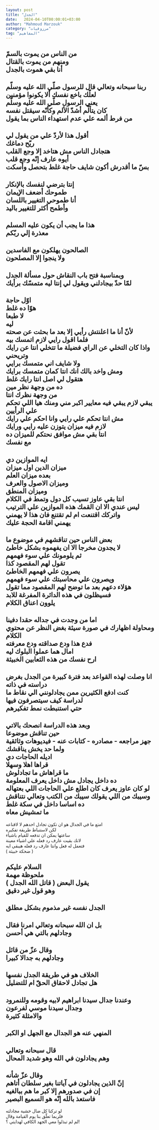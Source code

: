 ```yaml
---
layout: post
title: "الجدل"
date:   2024-04-10T00:00:01+03:00
author: "Mahmoud Marzouk"
category: "مرزوقيات"
tag: "المفاهيم"
---
```



من الناس من يموت بالسمّ  
ومنهم من يموت بالقتال  
أنا بقي هموت بالجدل  
-  
ربنا سبحانه وتعالي قال للرسول صلّي الله عليه
وسلّم  
لعلّك باخع نفسك ألا يكونوا مؤمنين  
يعني الرسول صلّي الله عليه وسلّم  
كان يتألّم أشدّ الألم وكأنّه سيقتل نفسه  
من فرط ألمه علي عدم استهداء الناس بما يقول  
-  
أقول هذا لأردّ علي من يقول لي  
ريّح دماغك  
هتجادل الناس مش هتاخد إلا وجع القلب  
أيوه عارف إنّه وجع قلب  
بسّ ما أقدرش أكون شايف حاجة غلط بتحصل وأسكت  
-  
إنتا بترضي لنفسك بالإنكار  
طموحك أضعف الإيمان  
أنا طموحي التغيير باللسان  
وأطمح أكثر للتغيير باليد  
-  
هذا ما يجب أن يكون عليه المسلم  
معذرة إلي ربّكم  
-  
الصالحون يهلكون مع الفاسدين  
ولا ينجوا إلا المصلحون  
-  
وبمناسبة فتح باب النقاش حول مسألة الجدل  
لمّا حدّ بيجادلني ويقول لي إنتا ليه متمسّك برأيك  
-  
اوّل حاجة  
هوّا ده غلط  
لا طبعا  
ليه  
لأنّ أنا ما اعلنتش رأيي إلا بعد ما بحثت عن صحته  
فلما اقول رايي لازم اتمسك بيه  
واذا كان التخلي عن الراي فضيلة ما تتخلي انتا عن رايك
وتريحني  
ولا شايف اني متمسك برايي  
ومش واخد بالك انك انتا كمان متمسك برايك  
هتقول لي اصل انتا رايك غلط  
ده من وجهة نظر مين  
من وجهة نظرك انتا  
يبقي لازم يبقي فيه معايير اكبر مني ومنك هيا اللي تحكم
علي الرأيين  
مش انتا تحكم علي رايي وانا احكم علي رايك  
لازم فيه ميزان يتوزن عليه رايي ورايك  
انتا بقي مش موافق نحتكم للميزان ده  
مع نفسك  
-  
ايه الموازين دي  
ميزان الدين اول ميزان  
بعده ميزان العلم  
وميزان الاصول والعرف  
وميزان المنطق  
انتا بقي عاوز تسيب كل دول وتمط في الكلام  
ليس عندي الا ان القمك هذه الموازين علي الترتيب  
واتركك اقتنعت ام لم تقتنع فان هذا لا يهمني  
يهمني اقامة الحجة عليك  
-  
بعض الناس حين تناقشهم في موضوع ما  
لا يجدون مخرجا الا ان يفهموه بشكل خاطئ  
ثم يلومونك علي سوء فهمهم  
تقول لهم المقصود كذا  
يصرون علي فهمهم الخاطئ  
ويصرون علي محاسبتك علي سوء فهمهم  
هؤلاء دعهم بعد ما توضح لهم المقصود مما تقول  
فسيظلون في هذه الدائرة المفرغة للابد  
يلوون اعناق الكلام  
-  
اما من وجدت في جداله حقدا دفينا  
ومحاولة اظهارك في صورة سيئة بغض النظر عن محتوي
الكلام  
فدع هذا ودع صداقته ودع معرفته  
امال هما عملوا البلوك ليه  
ارح نفسك من هذه الثعابين الخبيثة  
-  
انا وصلت لهذه القواعد بعد فترة كبيرة من الجدل بغرض
دراسته في ذاته  
كنت ادفع الكثيرين ممن يجادلونني الي نقاط ما  
لدراسة كيف سيتصرفون فيها  
حتي استنبطت نمط تفكيرهم  
-  
وبعد هذه الدراسة انصحك بالاتي  
حين تناقش موضوعا  
جهز مراجعه - مصادره - كتابات عنه - فيديوهات
وثائقية  
ولما حد يخش يناقشك  
اديله الحاجات دي  
قراها اهلا وسهلا  
ما قراهاش ما تجادلوش  
ده داخل يجادل مش داخل يعرف المعلومة  
لو كان عاوز يعرف كان اطلع علي الحاجات اللي
بعتهاله  
وسيبك من اللي يقولك سيبك من الكتب وتعالي نتناقش  
ده اساسا داخل في سكة غلط  
ما تمشيش معاه  
-  
امتع ما في الجدال هو ان تكون تجادل احدهم لا
لاقناعه  
لكن لاستنباط طريقة تفكيره  
ساعتها يمكن ان تدفعه للقيام باشياء  
لانك بقيت عارف رد فعله علي اشياء معينة  
فتعمل له فعل وانتا عارف رد فعله هيبقي ايه  
( ضحكة خبيثة )

السلام عليكم  
ملحوظة مهمة  
يقول البعض ( قاتل الله الجدل )  
وهو قول غير دقيق  
-  
الجدل نفسه غير مذموم بشكل مطلق  
-  
بل ان الله سبحانه وتعالي امرنا فقال  
وجادلهم بالتي هي أحسن  
-  
وقال عزّ من قائل  
وجادلهم به جدالا كبيرا  
-  
الخلاف هو في طريقة الجدل نفسها  
هل تجادل لاحقاق الحقّ ام للتضليل  
-  
وعندنا جدال سيدنا ابراهيم لابيه وقومه وللنمرود  
وجدال سيدنا موسي لفرعون  
والامثلة كثيرة  
-  
المنهي عنه هو الجدال مع الجهل او الكبر  
-  
قال سبحانه وتعالي  
وهم يجادلون في الله وهو شديد المحال  
-  
وقال عزّ شأنه  
إنّ الذين يجادلون في آياتنا بغير سلطان أتاهم  
إن في صدورهم إلا كبر ما هم ببالغيه  
فاستعذ بالله إنّه هو السميع البصير  
-  
لو تركنا كل ضال خشية مجادلته  
فلربما تعلّق بنا يوم القيامة وقال  
لم لم تبذلوا معي الجهد الكافي لهدايتي ؟!
